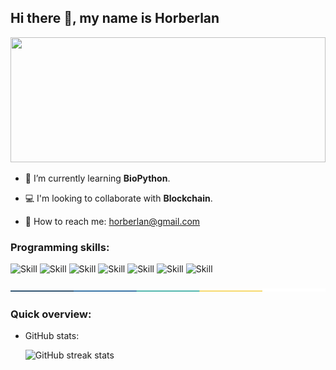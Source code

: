 ## Hi there 👋, my name is Horberlan
<!--![](https://haenfler.sites.grinnell.edu/wp-content/uploads/2017/05/hacker_banner.jpg)--> 
<img src="https://allhacked.com/up/2019/03/hello-world.gif" width="100%" height="200px"/>

- :dna: I’m currently learning <b>BioPython</b>. 

- :computer: I'm looking to collaborate with <b>Blockchain</b>. 

- :email: How to reach me: horberlan@gmail.com
###  Programming skills:
![Skill](https://img.shields.io/travis/rust-lang/rust?color=%23fb8c00&label=OS&logo=linux&logoColor=%23ffffff)
![Skill](https://img.shields.io/travis/rust-lang/rust?color=%23008080&label=PhP&logo=php&logoColor=%23ffffff)
![Skill](https://img.shields.io/travis/rust-lang/rust?color=%23fb8c00&label=JS&logo=javascript&logoColor=%23ffffff)
![Skill](https://img.shields.io/travis/rust-lang/rust?color=%23008080&label=Python&logo=python&logoColor=%23ffffff)
![Skill](https://img.shields.io/travis/rust-lang/rust?color=%23fb8c00&label=Node.js&logo=node.js&logoColor=%23ffffff)
![Skill](https://img.shields.io/travis/rust-lang/rust?color=%23008080&label=Ruby&logo=ruby&logoColor=red)
![Skill](https://img.shields.io/travis/rust-lang/rust?color=%23fb8c00&label=Cpp&logo=C%2B%2B)

[![-----------------------------------------------------](https://raw.githubusercontent.com/horberlan/horberlan/main/colored.png)](#overview)
### Quick overview:
 * GitHub stats:


      ![GitHub streak stats](https://github-readme-streak-stats.herokuapp.com/?user=horberlan)
      
